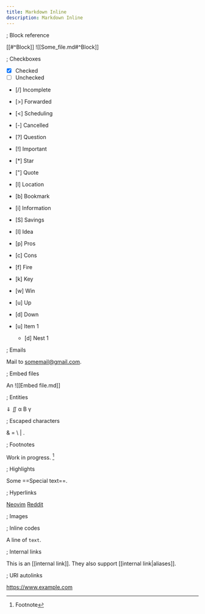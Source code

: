 ```yaml
---
title: Markdown Inline
description: Markdown Inline
---
```


; Block reference

[[#^Block]]
![[Some_file.md#^Block]]

; Checkboxes

- [x] Checked
- [ ] Unchecked
- [/] Incomplete
- [>] Forwarded
- [<] Scheduling
- [-] Cancelled

- [?] Question
- [!] Important
- [*] Star
- ["] Quote
- [l] Location
- [b] Bookmark
- [i] Information
- [S] Savings
- [I] Idea
- [p] Pros
- [c] Cons
- [f] Fire
- [k] Key
- [w] Win
- [u] Up
- [d] Down

- [u] Item 1
  - [d] Nest 1

; Emails

Mail to <somemail@gmail.com>.

; Embed files

An ![[Embed file.md]]

; Entities

&#8659; &Int; &alpha; &Beta; &gamma;

; Escaped characters

\& \= \\ \| \.

; Footnotes

Work in progress. [^1]

[^1]: Footnote

; Highlights

Some ==Special text==.

; Hyperlinks

[Neovim](www.neovim.org)
[Reddit][example]

[example]: www.reddit.com

; Images

; Inline codes

A line of `text`.

; Internal links

This is an [[internal link]].
They also support [[internal link|aliases]].

; URI autolinks

<https://www.example.com>
